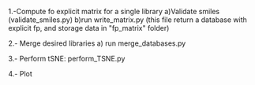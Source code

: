 1.-Compute fo explicit matrix for a single library
    a)Validate smiles (validate_smiles.py)
    b)run write_matrix.py (this file return  a database with explicit fp, and storage data in "fp_matrix" folder)

2.- Merge desired libraries
    a) run merge_databases.py

3.- Perform tSNE:
        perform_TSNE.py

4.- Plot